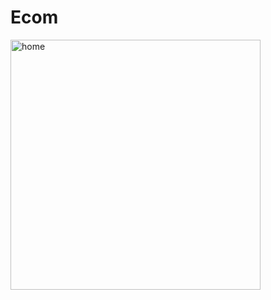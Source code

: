 # Ecom
<img src="https://github.com/user-attachments/assets/a4ca5abb-e357-445f-87e7-49368169abb9" width="400" height="auto" alt="home">
